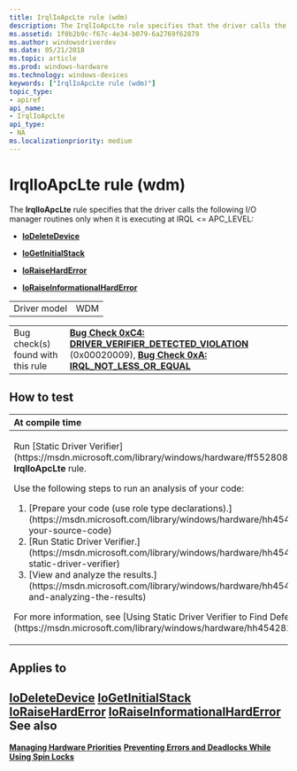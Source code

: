 ```yaml
---
title: IrqlIoApcLte rule (wdm)
description: The IrqlIoApcLte rule specifies that the driver calls the following I/O manager routines only when it is executing at IRQL�  APC\_LEVEL IoDeleteDeviceIoGetInitialStackIoRaiseHardErrorIoRaiseInformationalHardError.
ms.assetid: 1f0b2b9c-f67c-4e34-b079-6a2769f62879
ms.author: windowsdriverdev
ms.date: 05/21/2018
ms.topic: article
ms.prod: windows-hardware
ms.technology: windows-devices
keywords: ["IrqlIoApcLte rule (wdm)"]
topic_type:
- apiref
api_name:
- IrqlIoApcLte
api_type:
- NA
ms.localizationpriority: medium
---
```


# IrqlIoApcLte rule (wdm)


The **IrqlIoApcLte** rule specifies that the driver calls the following I/O manager routines only when it is executing at IRQL &lt;= APC\_LEVEL:

-   [**IoDeleteDevice**](https://msdn.microsoft.com/library/windows/hardware/ff549083)

-   [**IoGetInitialStack**](https://msdn.microsoft.com/library/windows/hardware/ff549247)

-   [**IoRaiseHardError**](https://msdn.microsoft.com/library/windows/hardware/ff549482)

-   [**IoRaiseInformationalHardError**](https://msdn.microsoft.com/library/windows/hardware/ff549488)

|              |     |
|--------------|-----|
| Driver model | WDM |

|                                   |                                                                                                                                                                                                                                        |
|-----------------------------------|----------------------------------------------------------------------------------------------------------------------------------------------------------------------------------------------------------------------------------------|
| Bug check(s) found with this rule | [**Bug Check 0xC4: DRIVER\_VERIFIER\_DETECTED\_VIOLATION**](https://msdn.microsoft.com/library/windows/hardware/ff560187) (0x00020009), [**Bug Check 0xA: IRQL\_NOT\_LESS\_OR\_EQUAL**](https://msdn.microsoft.com/library/windows/hardware/ff560129) |

How to test
-----------

<table>
<colgroup>
<col width="100%" />
</colgroup>
<thead>
<tr class="header">
<th align="left">At compile time</th>
</tr>
</thead>
<tbody>
<tr class="odd">
<td align="left"><p>Run [Static Driver Verifier](https://msdn.microsoft.com/library/windows/hardware/ff552808) and specify the <strong>IrqlIoApcLte</strong> rule.</p>
Use the following steps to run an analysis of your code:
<ol>
<li>[Prepare your code (use role type declarations).](https://msdn.microsoft.com/library/windows/hardware/hh454281#preparing-your-source-code)</li>
<li>[Run Static Driver Verifier.](https://msdn.microsoft.com/library/windows/hardware/hh454281#running-static-driver-verifier)</li>
<li>[View and analyze the results.](https://msdn.microsoft.com/library/windows/hardware/hh454281#viewing-and-analyzing-the-results)</li>
</ol>
<p>For more information, see [Using Static Driver Verifier to Find Defects in Drivers](https://msdn.microsoft.com/library/windows/hardware/hh454281).</p></td>
</tr>
</tbody>
</table>

Applies to
----------

[**IoDeleteDevice**](https://msdn.microsoft.com/library/windows/hardware/ff549083)
[**IoGetInitialStack**](https://msdn.microsoft.com/library/windows/hardware/ff549247)
[**IoRaiseHardError**](https://msdn.microsoft.com/library/windows/hardware/ff549482)
[**IoRaiseInformationalHardError**](https://msdn.microsoft.com/library/windows/hardware/ff549488)
See also
--------

[**Managing Hardware Priorities**](https://msdn.microsoft.com/library/windows/hardware/ff554368)
[**Preventing Errors and Deadlocks While Using Spin Locks**](https://msdn.microsoft.com/library/windows/hardware/ff559854)
 

 





